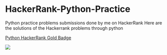 # HackerRank-Python-Practice
Python practice problems submissions done by me on HackerRank
Here are the solutions of the Hackerrank problems through python

[Python HackerRank Gold Badge](https://www.hackerrank.com/chandrikadeb7?hr_r=1&badge=python&stars=5&level=3&social=linkedin)

![](https://github.com/chandrikadeb7/Hackerrank-Python-Practice/blob/master/gold_badge_python.png)
